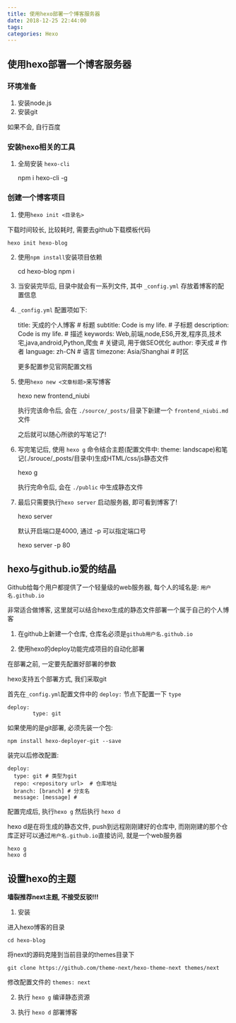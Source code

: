 ```yaml
---
title: 使用hexo部署一个博客服务器
date: 2018-12-25 22:44:00
tags:
categories: Hexo
---
```



## 使用hexo部署一个博客服务器

### 环境准备 ###

1. 安装node.js
2. 安装git

如果不会, 自行百度

### 安装hexo相关的工具 ###

1. 全局安装 `hexo-cli`

   npm i hexo-cli -g

### 创建一个博客项目 ###

1. 使用`hexo init <目录名>`

 下载时间较长, 比较耗时, 需要去github下载模板代码

 	hexo init hexo-blog

2. 使用`npm install`安装项目依赖

   cd hexo-blog
   	npm i

3. 当安装完毕后, 目录中就会有一系列文件, 其中 `_config.yml` 存放着博客的配置信息

4. `_config.yml` 配置项如下:

   title: 天成的个人博客 # 标题
   	subtitle: Code is my life. # 子标题
   	description: Code is my life. # 描述
   	keywords: Web,前端,node,ES6,开发,程序员,技术宅,java,android,Python,爬虫 # 关键词, 用于做SEO优化
   	author: 李天成 # 作者
   	language: zh-CN # 语言
   	timezone: Asia/Shanghai # 时区

   更多配置参见官网配置文档

5. 使用`hexo new <文章标题>`来写博客

   hexo new frontend_niubi

   执行完该命令后, 会在 `./source/_posts/`目录下新建一个 `frontend_niubi.md` 文件

   之后就可以随心所欲的写笔记了!

6. 写完笔记后, 使用 `hexo g` 命令结合主题(配置文件中: theme: landscape)和笔记(./srouce/_posts/目录中)生成HTML/css/js静态文件 

   hexo g

   执行完命令后, 会在 `./public` 中生成静态文件

7. 最后只需要执行`hexo server` 启动服务器, 即可看到博客了!

   hexo server

   默认开启端口是4000, 通过 -p 可以指定端口号

   	hexo server -p 80

## hexo与github.io爱的结晶 ##

Github给每个用户都提供了一个轻量级的web服务器, 每个人的域名是: `用户名.github.io`

非常适合做博客, 这里就可以结合hexo生成的静态文件部署一个属于自己的个人博客

1. 在github上新建一个仓库, 仓库名必须是`github用户名.github.io`

2. 使用hexo的deploy功能完成项目的自动化部署

 在部署之前, 一定要先配置好部署的参数

 hexo支持五个部署方式, 我们采取git

 首先在`_config.yml`配置文件中的 `deploy:` 节点下配置一下 `type`

 	deploy: 
 			type: git

 如果使用的是git部署, 必须先装一个包:

 	npm install hexo-deployer-git --save

 装完以后修改配置:

 	deploy:
 	  type: git # 类型为git
 	  repo: <repository url>  # 仓库地址
 	  branch: [branch] # 分支名
 	  message: [message] # 

 配置完成后, 执行`hexo g` 然后执行 `hexo d`

 hexo d是在将生成的静态文件, push到远程刚刚建好的仓库中, 而刚刚建的那个仓库正好可以通过`用户名.github.io`直接访问, 就是一个web服务器

 	hexo g
 	hexo d

## 设置hexo的主题 ##

**墙裂推荐next主题, 不接受反驳!!!**

1. 安装

 进入hexo博客的目录

 	cd hexo-blog

 将next的源码克隆到当前目录的themes目录下

 	git clone https://github.com/theme-next/hexo-theme-next themes/next

 修改配置文件的 `themes: next`

2. 执行 `hexo g` 编译静态资源

3. 执行 `hexo d` 部署博客